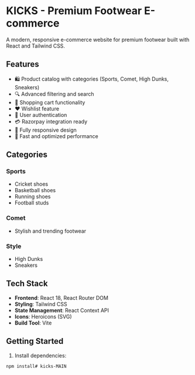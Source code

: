 # KICKS - Premium Footwear E-commerce

A modern, responsive e-commerce website for premium footwear built with React and Tailwind CSS.

## Features

- 🛍️ Product catalog with categories (Sports, Comet, High Dunks, Sneakers)
- 🔍 Advanced filtering and search
- 🛒 Shopping cart functionality
- ❤️ Wishlist feature
- 👤 User authentication
- 💳 Razorpay integration ready
- 📱 Fully responsive design
- 🚀 Fast and optimized performance

## Categories

### Sports
- Cricket shoes
- Basketball shoes
- Running shoes
- Football studs

### Comet
- Stylish and trending footwear

### Style
- High Dunks
- Sneakers

## Tech Stack

- **Frontend**: React 18, React Router DOM
- **Styling**: Tailwind CSS
- **State Management**: React Context API
- **Icons**: Heroicons (SVG)
- **Build Tool**: Vite

## Getting Started

1. Install dependencies:
```bash
npm install#   k i c k s - M A I N  
 